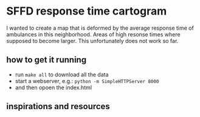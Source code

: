 # SFFD response time cartogram

I wanted to create a map that is deformed by the average response time of ambulances in this neighborhood. Areas of high resonse times where supposed to become larger. This unfortunately does not work so far.

## how to get it running

* run `make all` to download all the data
* start a webserver, e.g.: `python -m SimpleHTTPServer 8000`
* and then opoen the index.html

## inspirations and resources
